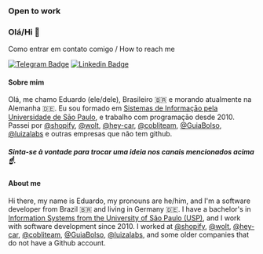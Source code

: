 ### Open to work

### Olá/Hi 👋

Como entrar em contato comigo / How to reach me

[![Telegram Badge](https://img.shields.io/badge/-Telegram-1ca0f1?style=flat-square&labelColor=1ca0f1&logo=telegram&logoColor=white&link=https://t.me/eduardompinto)](https://t.me/eduardompinto)
[![Linkedin Badge](https://img.shields.io/badge/-LinkedIn-blue?style=flat-square&logo=Linkedin&logoColor=white&link=https://www.linkedin.com/in/eduardo-martins-pinto-510188a1/)](https://www.linkedin.com/in/eduardo-martins-pinto-510188a1/) 

#### Sobre mim

Olá, me chamo Eduardo (ele/dele), Brasileiro 🇧🇷 e morando atualmente na Alemanha 🇩🇪.
Eu sou formado em [Sistemas de Informaçāo pela Universidade de Sāo Paulo](https://uspdigital.usp.br/jupiterweb/listarGradeCurricular?codcg=86&codcur=86200&codhab=204&tipo=N), e trabalho com programaçāo desde 2010. 
Passei por [@shopify](https://github.com/shopify), [@wolt](https://github.com/woltapp), [@hey-car](https://github.com/hey-car), [@cobliteam](https://github.com/cobliteam), [@GuiaBolso](https://github.com/GuiaBolso), [@luizalabs](https://github.com/luizalabs) e outras empresas que não tem github.

##### Sinta-se à vontade para trocar uma ideia nos canais mencionados acima ☝️.

#### About me

Hi there, my name is Eduardo, my pronouns are he/him, and I'm a software developer from Brazil 🇧🇷 and living in Germany 🇩🇪.
I have a bachelor's in [Information Systems from the University of São Paulo (USP)](https://www5.usp.br/english/education/undergraduate/courses-offered/information-systems/), and I work with software development since 2010. 
I worked at [@shopify](https://github.com/shopify), [@wolt](https://github.com/woltapp), [@hey-car](https://github.com/hey-car), [@cobliteam](https://github.com/cobliteam), [@GuiaBolso](https://github.com/GuiaBolso), [@luizalabs](https://github.com/luizalabs), and some older companies that do not have a Github account.
